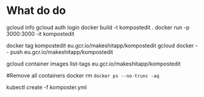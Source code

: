 What do do
===========

gcloud info
gcloud auth login
docker build -t kompostedit .
docker run -p 3000:3000 -it kompostedit

docker tag kompostedit eu.gcr.io/makeshitapp/kompostedit
gcloud docker -- push eu.gcr.io/makeshitapp/kompostedit

gcloud container images list-tags eu.gcr.io/makeshitapp/kompostedit



#Remove all containers
docker rm `docker ps --no-trunc -aq`


kubectl create -f komposter.yml